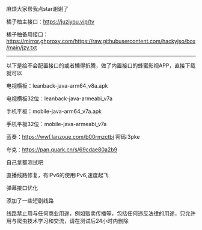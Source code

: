 麻烦大家帮我点star谢谢了

橘子柚主接口：https://juziyou.vip/tv

橘子柚备用接口：https://mirror.ghproxy.com/https://raw.githubusercontent.com/hackyjso/box/main/jzy.txt

--------------------------------------------------------------------------------------------------------------

以下是给不会配置接口的或者懒得折腾，做了内置接口的蜂蜜影视APP，直接下载就可以

电视横板：leanback-java-arm64_v8a.apk

电视横板32位：leanback-java-armeabi_v7a

手机平板：mobile-java-arm64_v7a.apk

手机平板32位：mobile-java-armeabi_v7a

蓝奏：https://wwf.lanzoue.com/b00rmzctbi 密码:3pke

夸克：https://pan.quark.cn/s/69cdae80a2b9


自己拿都测试吧

直播线路修复，有IPv6的使用IPv6,速度起飞

弹幕接口优化

添加了一些短剧线路

线路禁止用与任何商业用途，例如贩卖传播等，包括任何违反法律的用途，只允许用与爬虫技术学习和交流，请在测试后24小时内删除
